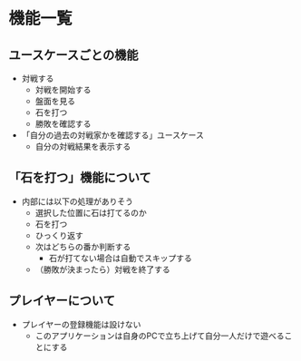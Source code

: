 # 機能一覧

## ユースケースごとの機能
* 対戦する
  * 対戦を開始する
  * 盤面を見る
  * 石を打つ
  * 勝敗を確認する
* 「自分の過去の対戦家かを確認する」ユースケース
  * 自分の対戦結果を表示する

## 「石を打つ」機能について
* 内部には以下の処理がありそう
  * 選択した位置に石は打てるのか
  * 石を打つ
  * ひっくり返す
  * 次はどちらの番か判断する
    * 石が打てない場合は自動でスキップする
  * （勝敗が決まったら）対戦を終了する

## プレイヤーについて
* プレイヤーの登録機能は設けない
  * このアプリケーションは自身のPCで立ち上げて自分一人だけで遊べることにする